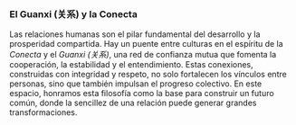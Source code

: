 ### El Guanxi (关系)  y la Conecta

Las relaciones humanas son el pilar fundamental del desarrollo y la prosperidad compartida. Hay un puente entre culturas en el espíritu de la *Conecta* y el *Guanxi (关系)*, una red de confianza mutua que fomenta la cooperación, la estabilidad y el entendimiento. Estas conexiones, construidas con integridad y respeto, no solo fortalecen los vínculos entre personas, sino que también impulsan el progreso colectivo. En este espacio, honramos esta filosofía como la base para construir un futuro común, donde la sencillez de una relación puede generar grandes transformaciones.
